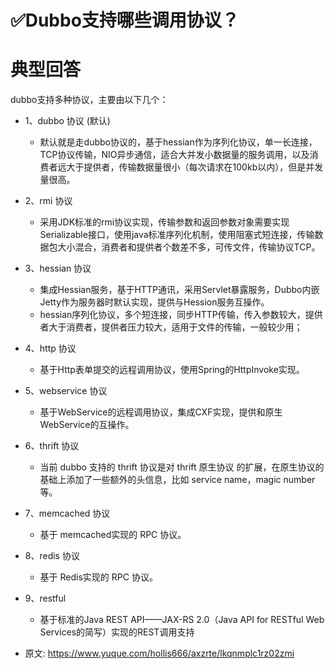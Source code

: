 # ✅Dubbo支持哪些调用协议？
<!--page header-->

<a name="gGFrn"></a>
# 典型回答

dubbo支持多种协议，主要由以下几个：

- 1、dubbo 协议 (默认)
   - 默认就是走dubbo协议的，基于hessian作为序列化协议，单一长连接，TCP协议传输，NIO异步通信，适合大并发小数据量的服务调用，以及消费者远大于提供者，传输数据量很小（每次请求在100kb以内），但是并发量很高。

- 2、rmi 协议
   - 采用JDK标准的rmi协议实现，传输参数和返回参数对象需要实现Serializable接口，使用java标准序列化机制，使用阻塞式短连接，传输数据包大小混合，消费者和提供者个数差不多，可传文件，传输协议TCP。

- 3、hessian 协议
   - 集成Hessian服务，基于HTTP通讯，采用Servlet暴露服务，Dubbo内嵌Jetty作为服务器时默认实现，提供与Hession服务互操作。
   - hessian序列化协议，多个短连接，同步HTTP传输，传入参数较大，提供者大于消费者，提供者压力较大，适用于文件的传输，一般较少用；

- 4、http 协议
   - 基于Http表单提交的远程调用协议，使用Spring的HttpInvoke实现。

- 5、webservice 协议
   - 基于WebService的远程调用协议，集成CXF实现，提供和原生WebService的互操作。

- 6、thrift 协议
   - 当前 dubbo 支持的 thrift 协议是对 thrift 原生协议 的扩展，在原生协议的基础上添加了一些额外的头信息，比如 service name，magic number 等。

- 7、memcached 协议
   - 基于 memcached实现的 RPC 协议。

- 8、redis 协议
   - 基于 Redis实现的 RPC 协议。

- 9、restful
   - 基于标准的Java REST API——JAX-RS 2.0（Java API for RESTful Web Services的简写）实现的REST调用支持



<!--page footer-->
- 原文: <https://www.yuque.com/hollis666/axzrte/lkqnmplc1rz02zmi>